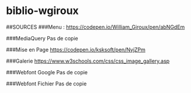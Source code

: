 # biblio-wgiroux

##SOURCES
###Menu :
https://codepen.io/William_Giroux/pen/abNGdEm

###MediaQuery
Pas de copie

###Mise en Page
https://codepen.io/ksksoft/pen/NvjZPm

###Galerie
https://www.w3schools.com/css/css_image_gallery.asp

###Webfont Google
Pas de copie

###Webfont Fichier
Pas de copie

